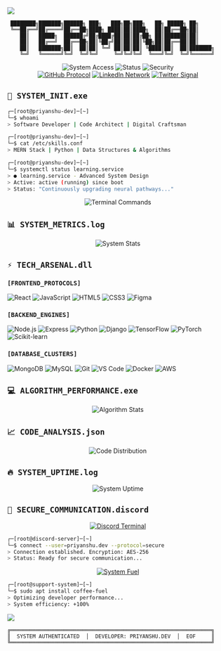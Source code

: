 <img src="https://capsule-render.vercel.app/api?type=waving&color=00FF00&height=200&section=header&text=Priyanshu%20Dev&fontSize=40&fontColor=FFFFFF&fontAlignY=35&desc=Software%20Developer&descAlignY=55"/>

<!-- ASCII ART -->
```
 ████████╗███████╗██████╗ ███╗   ███╗██╗███╗   ██╗ █████╗ ██╗     
 ╚══██╔══╝██╔════╝██╔══██╗████╗ ████║██║████╗  ██║██╔══██╗██║     
    ██║   █████╗  ██████╔╝██╔████╔██║██║██╔██╗ ██║███████║██║     
    ██║   ██╔══╝  ██╔══██╗██║╚██╔╝██║██║██║╚██╗██║██╔══██║██║     
    ██║   ███████╗██║  ██║██║ ╚═╝ ██║██║██║ ╚████║██║  ██║███████╗
    ╚═╝   ╚══════╝╚═╝  ╚═╝╚═╝     ╚═╝╚═╝╚═╝  ╚═══╝╚═╝  ╚═╝╚══════╝
```

<!-- SYSTEM STATUS -->
<div align="center">
  <img src="https://komarev.com/ghpvc/?username=priyanshudevs&color=00FF00&style=plastic&label=TERMINAL+CONNECTIONS" alt="System Access"/>
  <img src="https://img.shields.io/badge/STATUS-ONLINE-00FF00?style=plastic&logo=statuspage&logoColor=00FF00" alt="Status"/>
  <img src="https://img.shields.io/badge/SECURITY-ENCRYPTED-00FF00?style=plastic&logo=gnu-privacy-guard&logoColor=00FF00" alt="Security"/>
</div>

<!-- NETWORK PROTOCOLS -->
<div align="center">
  <a href="https://github.com/priyansudev" target="_blank"><img src="https://img.shields.io/badge/PROTOCOL-GITHUB-00FF00?style=for-the-badge&logo=github&logoColor=00FF00&labelColor=000000" alt="GitHub Protocol"/></a>
  <a href="https://linkedin.com/in/priyanshudev1" target="_blank"><img src="https://img.shields.io/badge/NETWORK-LINKEDIN-00FF00?style=for-the-badge&logo=linkedin&logoColor=00FF00&labelColor=000000" alt="LinkedIn Network"/></a>
  <a href="https://twitter.com/priyansudev" target="_blank"><img src="https://img.shields.io/badge/SIGNAL-TWITTER-00FF00?style=for-the-badge&logo=twitter&logoColor=00FF00&labelColor=000000" alt="Twitter Signal"/></a>
</div>

<!-- SYSTEM INITIALIZATION -->
## ```🔧 SYSTEM_INIT.exe```

```bash
┌─[root@priyanshu-dev]─[~]
└─$ whoami
> Software Developer | Code Architect | Digital Craftsman

┌─[root@priyanshu-dev]─[~]
└─$ cat /etc/skills.conf
> MERN Stack | Python | Data Structures & Algorithms

┌─[root@priyanshu-dev]─[~]
└─$ systemctl status learning.service
> ● learning.service - Advanced System Design
> Active: active (running) since boot
> Status: "Continuously upgrading neural pathways..."
```

<div align="center">
  <img src="https://readme-typing-svg.herokuapp.com?font=Courier+New&size=18&duration=2000&pause=500&color=00FF00&background=000000&center=true&vCenter=true&width=600&height=80&lines=root%40terminal:~%24+compile+dreams.cpp;root%40terminal:~%24+execute+--verbose+--optimize;root%40terminal:~%24+debug+--life+--recursive;root%40terminal:~%24+push+origin+success" alt="Terminal Commands" />
</div>

<!-- SYSTEM METRICS -->
## ```📊 SYSTEM_METRICS.log```
<div align="center">
<img src="https://github-readme-stats.vercel.app/api?username=priyansudev&show_icons=true&theme=chartreuse-dark&bg_color=000000&hide_border=true&icon_color=00FF00&title_color=00FF00&text_color=00FF00&border_color=00FF00" alt="System Stats"/>
</div>

<!-- TECH ARSENAL -->
## ```⚡ TECH_ARSENAL.dll```

### ```[FRONTEND_PROTOCOLS]```
<p align="left">
  <img src="https://img.shields.io/badge/REACT.JS-00FF00?style=for-the-badge&logo=react&logoColor=000000&labelColor=00FF00" alt="React"/>
  <img src="https://img.shields.io/badge/JAVASCRIPT-00FF00?style=for-the-badge&logo=javascript&logoColor=000000&labelColor=00FF00" alt="JavaScript"/>  
  <img src="https://img.shields.io/badge/HTML5-00FF00?style=for-the-badge&logo=html5&logoColor=000000&labelColor=00FF00" alt="HTML5"/>
  <img src="https://img.shields.io/badge/CSS3-00FF00?style=for-the-badge&logo=css3&logoColor=000000&labelColor=00FF00" alt="CSS3"/>
  <img src="https://img.shields.io/badge/FIGMA-00FF00?style=for-the-badge&logo=figma&logoColor=000000&labelColor=00FF00" alt="Figma"/>
</p>

### ```[BACKEND_ENGINES]```
<p align="left">
  <img src="https://img.shields.io/badge/NODE.JS-00FF00?style=for-the-badge&logo=node.js&logoColor=000000&labelColor=00FF00" alt="Node.js"/>
  <img src="https://img.shields.io/badge/EXPRESS-00FF00?style=for-the-badge&logo=express&logoColor=000000&labelColor=00FF00" alt="Express"/>
  <img src="https://img.shields.io/badge/PYTHON-00FF00?style=for-the-badge&logo=python&logoColor=000000&labelColor=00FF00" alt="Python"/>
  <img src="https://img.shields.io/badge/DJANGO-00FF00?style=for-the-badge&logo=django&logoColor=000000&labelColor=00FF00" alt="Django"/>
  <img src="https://img.shields.io/badge/TENSORFLOW-00FF00?style=for-the-badge&logo=tensorflow&logoColor=000000&labelColor=00FF00" alt="TensorFlow"/>
  <img src="https://img.shields.io/badge/PYTORCH-00FF00?style=for-the-badge&logo=pytorch&logoColor=000000&labelColor=00FF00" alt="PyTorch"/>
  <img src="https://img.shields.io/badge/SCIKIT--LEARN-00FF00?style=for-the-badge&logo=scikit-learn&logoColor=000000&labelColor=00FF00" alt="Scikit-learn"/>
</p>

### ```[DATABASE_CLUSTERS]```
<p align="left">
  <img src="https://img.shields.io/badge/MONGODB-00FF00?style=for-the-badge&logo=mongodb&logoColor=000000&labelColor=00FF00" alt="MongoDB"/>
  <img src="https://img.shields.io/badge/MYSQL-00FF00?style=for-the-badge&logo=mysql&logoColor=000000&labelColor=00FF00" alt="MySQL"/>
  <img src="https://img.shields.io/badge/GIT-00FF00?style=for-the-badge&logo=git&logoColor=000000&labelColor=00FF00" alt="Git"/>
  <img src="https://img.shields.io/badge/VS_CODE-00FF00?style=for-the-badge&logo=visual-studio-code&logoColor=000000&labelColor=00FF00" alt="VS Code"/>
  <img src="https://img.shields.io/badge/DOCKER-00FF00?style=for-the-badge&logo=docker&logoColor=000000&labelColor=00FF00" alt="Docker"/>
  <img src="https://img.shields.io/badge/AWS-00FF00?style=for-the-badge&logo=amazon-aws&logoColor=000000&labelColor=00FF00" alt="AWS"/>
</p>

<!-- ALGORITHM PERFORMANCE -->
## ```💻 ALGORITHM_PERFORMANCE.exe```
<div align="center">
 <img src="https://leetcard.jacoblin.cool/priyanshudev?theme=dark&font=Courier&ext=heatmap&border=2&radius=5&bg_color=000000&title_color=00FF00&text_color=00FF00&ring_color=00FF00" alt="Algorithm Stats" />
</div>

<!-- CODE ANALYSIS -->
## ```📈 CODE_ANALYSIS.json```

<div align="center">
<img src="https://github-readme-stats.vercel.app/api/top-langs/?username=priyansudev&layout=compact&theme=chartreuse-dark&bg_color=000000&hide_border=true&title_color=00FF00&text_color=00FF00&border_color=00FF00" alt="Code Distribution"/>
</div>

<!-- SYSTEM UPTIME -->
## ```🔥 SYSTEM_UPTIME.log```

<div align="center">
<img src="https://github-readme-streak-stats.herokuapp.com/?user=priyansudev&theme=chartreuse-dark&background=000000&hide_border=true&ring=00FF00&fire=00FF00&currStreakLabel=00FF00&stroke=00FF00&currStreakNum=00FF00&sideNums=00FF00&sideLabels=00FF00&dates=00FF00" alt="System Uptime"/>
</div>

## ```💬 SECURE_COMMUNICATION.discord```

<div align="center">
  <a href="https://discord.com/users/851812658356813824">
    <img src="https://lanyard.cnrad.dev/api/851812658356813824?bg=000000&borderRadius=10&hideDiscrim=true&hideBadges=false&theme=dark" alt="Discord Terminal"/>
  </a>
</div>

```bash
┌─[root@discord-server]─[~]
└─$ connect --user=priyanshu.dev --protocol=secure
> Connection established. Encryption: AES-256
> Status: Ready for secure communication...
```

<!-- SUPPORT SYSTEM -->
<div align="center">
  <a href="https://www.buymeacoffee.com/priyanshudev" target="_blank"><img src="https://img.shields.io/badge/FUEL_SYSTEM-COFFEE-00FF00?style=for-the-badge&logo=buy-me-a-coffee&logoColor=000000&labelColor=00FF00" alt="System Fuel"/></a>
</div>

```bash
┌─[root@support-system]─[~]
└─$ sudo apt install coffee-fuel
> Optimizing developer performance...
> System efficiency: +100%
```

<img src="https://capsule-render.vercel.app/api?type=waving&color=00FF00&height=120&section=footer&animation=fadeIn&reversal=true"/>

<!-- SYSTEM SIGNATURE -->
```
╔════════════════════════════════════════════════════════════════╗
║  SYSTEM AUTHENTICATED  │  DEVELOPER: PRIYANSHU.DEV  │  EOF     ║
╚════════════════════════════════════════════════════════════════╝
```
